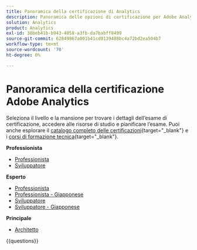 ```yaml
---
title: Panoramica della certificazione di Analytics
description: Panoramica delle opzioni di certificazione per Adobe Analytics
solution: Analytics
product: Analytics
exl-id: 38beb41b-b943-4058-a3fb-da7babff8499
source-git-commit: 62849867a001b41cd0139488bc4a72bd2ea504b7
workflow-type: tm+mt
source-wordcount: '70'
ht-degree: 0%

---
```


# Panoramica della certificazione Adobe Analytics

Seleziona il livello e la mansione per trovare i dettagli dell’esame di certificazione, accedere alle risorse di studio e pianificare l’esame. Puoi anche esplorare il [catalogo completo delle certificazioni](https://certification.adobe.com/certifications){target="_blank"} e i [corsi di formazione tecnica](https://certification.adobe.com/courses/?/courses){target="_blank"}.

**Professionista**

* [Professionista](https://certification.adobe.com/certification/analytics-business-practitioner-professional) <!--AD0-E212-->
* [Sviluppatore](https://certification.adobe.com/certification/adobe-analytics-developer-professional) <!--AD0-E213-->

**Esperto**

* [Professionista](https://certification.adobe.com/certification/analytics-business-practitioner-expert) <!--AD0-E208-->
* [Professionista - Giapponese](https://certification.adobe.com/certification/analytics-business-practitioner-expert)<!--AD0-E208-J-->
* [Sviluppatore](https://certification.adobe.com/certification/developer-expert) <!--AD0-E209-->
* [Sviluppatore - Giapponese](https://certification.adobe.com/certification/developer-expert) <!--AD0-E209-J-->

**Principale**

* [Architetto](https://certification.adobe.com/certification/architect-master) <!--AD0-E207-->

{{questions}}

